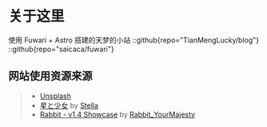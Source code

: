 # 关于这里

使用 Fuwari + Astro 搭建的天梦的小站
::github{repo="TianMengLucky/blog"}
::github{repo="saicaca/fuwari"}

## 网站使用资源来源
>
> - [Unsplash](https://unsplash.com/)
> - [星と少女](https://www.pixiv.net/artworks/108916539) by [Stella](https://www.pixiv.net/users/93273965)
> - [Rabbit - v1.4 Showcase](https://civitai.com/posts/586908) by [Rabbit_YourMajesty](https://civitai.com/user/Rabbit_YourMajesty)
